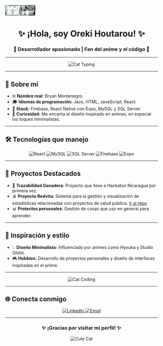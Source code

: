 <a href="https://github.com/BrayanMontenegro/BrayanMontenegro.git">
  <img src="./assets/eve.jpg" width="100" height="auto">
</a>

<h1 align="center">✨ ¡Hola, soy Oreki Houtarou! ✨</h1>
<h3 align="center">🌌 Desarrollador apasionado | Fan del anime y el código 🍜</h3>

---

<div align="center">
  <img src="https://c.tenor.com/EzRdOxat0fIAAAAC/cat-typing.gif" alt="Cat Typing" width="300">
</div>

---

## 🌟 Sobre mí

- 🌐 **Nombre real:** Bryan Montenegro.
- 🎓 **Idiomas de programación:** Java, HTML, JavaScript, React.
- 🚀 **Stack:** Firebase, React Native con Expo, MySQL y SQL Server.
- 📖 **Curiosidad:** Me encanta el diseño inspirado en animes, en especial los toques minimalistas.

---

## 🛠️ Tecnologías que manejo

<div align="center">
  <img src="https://img.shields.io/badge/React-20232A?style=for-the-badge&logo=react&logoColor=61DAFB" alt="React">
  <img src="https://img.shields.io/badge/MySQL-4479A1?style=for-the-badge&logo=mysql&logoColor=white" alt="MySQL">
  <img src="https://img.shields.io/badge/SQL_Server-CC2927?style=for-the-badge&logo=microsoft-sql-server&logoColor=white" alt="SQL Server">
  <img src="https://img.shields.io/badge/Firebase-FFCA28?style=for-the-badge&logo=firebase&logoColor=black" alt="Firebase">
  <img src="https://img.shields.io/badge/Expo-000020?style=for-the-badge&logo=expo&logoColor=white" alt="Expo">
</div>

---

## 📂 Proyectos Destacados

- 🐄 **Trazabilidad Ganadera**: Proyecto que lleve a Hackaton Nicaragua por primera vez.
- 🩸 **Proyecto Redvita**: Sistema para la gestión y visualización de estadísticas relacionadas con proyectos de salud pública. [Ir al repo](https://github.com/aminmarin/proyecto-redvita)
- 📊 **Protectos personales**: Gestión de cosas que uso en general para aprender.

---

## 🎨 Inspiración y estilo

- 💡 **Diseño Minimalista:** Influenciado por animes como Hyouka y Studio Ghibli.
- 🎮 **Hobbies:** Desarrollo de proyectos personales y diseño de interfaces inspiradas en el anime.

---

<div align="center">
  <img src="https://c.tenor.com/y2JXkY1pXkwAAAAC/cat-computer.gif" alt="Cat Coding" width="200">
</div>

---

## 🌐 Conecta conmigo

<div align="center">
  <a href="https://www.linkedin.com/in/brayan-montenegro/" target="_blank">
    <img src="https://img.shields.io/badge/LinkedIn-Bryan_Montenegro-blue?style=for-the-badge&logo=linkedin" alt="LinkedIn">
  </a>
  <a href="montenegrobrayan45@gmail.com" target="_blank">
    <img src="https://img.shields.io/badge/Email-montenegrobrayan45@gmail.com@gmail.com-red?style=for-the-badge&logo=gmail" alt="Email">
  </a>
</div>

---

<div align="center">
  <h3>✨ ¡Gracias por visitar mi perfil! ✨</h3>
  <img src="https://c.tenor.com/U0lrdg9vJ7gAAAAC/cute-cat.gif" alt="Cute Cat" width="150">
</div>

